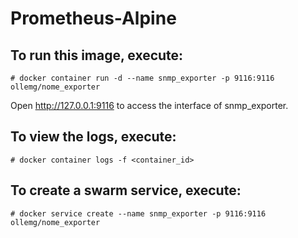# Prometheus-Alpine

## To run this image, execute:
```
# docker container run -d --name snmp_exporter -p 9116:9116 ollemg/nome_exporter
```

Open http://127.0.0.1:9116 to access the interface of snmp_exporter.

## To view the logs, execute:
```
# docker container logs -f <container_id>
```

## To create a swarm service, execute:
```
# docker service create --name snmp_exporter -p 9116:9116 ollemg/nome_exporter
```     